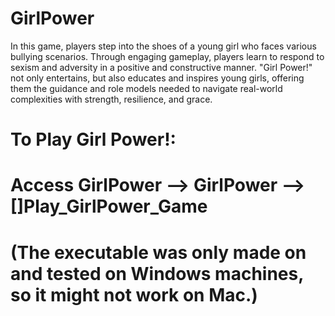 # GirlPower
In this game, players step into the shoes of a young girl who faces various bullying scenarios. Through engaging gameplay, players learn to respond to sexism and adversity in a positive and constructive manner. "Girl Power!" not only entertains, but also educates and inspires young girls, offering them the guidance and role models needed to navigate real-world complexities with strength, resilience, and grace.


# To Play Girl Power!:
# Access GirlPower --> GirlPower --> []Play_GirlPower_Game
# (The executable was only made on and tested on Windows machines, so it might not work on Mac.)
